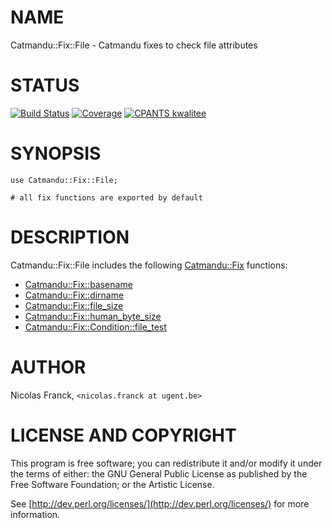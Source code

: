 # NAME

Catmandu::Fix::File - Catmandu fixes to check file attributes

# STATUS

[![Build Status](https://travis-ci.org/LibreCat/Catmandu-Fix-File.svg?branch=master)](https://travis-ci.org/LibreCat/Catmandu-Fix-File)
[![Coverage](https://coveralls.io/repos/LibreCat/Catmandu-Fix-File/badge.png?branch=master)](https://coveralls.io/r/LibreCat/Catmandu-Fix-File)
[![CPANTS kwalitee](http://cpants.cpanauthors.org/dist/Catmandu-Fix-File.png)](http://cpants.cpanauthors.org/dist/Catmandu-Fix-File)

# SYNOPSIS

    use Catmandu::Fix::File;

    # all fix functions are exported by default

# DESCRIPTION

Catmandu::Fix::File includes the following [Catmandu::Fix](https://metacpan.org/pod/Catmandu::Fix) functions:

- [Catmandu::Fix::basename](https://metacpan.org/pod/Catmandu::Fix::basename)
- [Catmandu::Fix::dirname](https://metacpan.org/pod/Catmandu::Fix::dirname)
- [Catmandu::Fix::file\_size](https://metacpan.org/pod/Catmandu::Fix::file_size)
- [Catmandu::Fix::human\_byte\_size](https://metacpan.org/pod/Catmandu::Fix::human_byte_size)
- [Catmandu::Fix::Condition::file\_test](https://metacpan.org/pod/Catmandu::Fix::Condition::file_test)

# AUTHOR

Nicolas Franck, `<nicolas.franck at ugent.be>`

# LICENSE AND COPYRIGHT

This program is free software; you can redistribute it and/or modify it
under the terms of either: the GNU General Public License as published
by the Free Software Foundation; or the Artistic License.

See [http://dev.perl.org/licenses/](http://dev.perl.org/licenses/) for more information.
